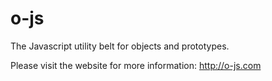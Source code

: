 o-js
====

The Javascript utility belt for objects and prototypes.

Please visit the website for more information: http://o-js.com
